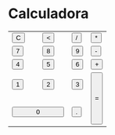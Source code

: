 <html>
<head>
    <title>
        Calculadora
    </title>
    <link href="https://vinincosta.github.io/Calculadora/style.css" rel="stylesheet" />
    <script src="https://vinincosta.github.io/Calculadora/script.js"></script>    
</head>
<body>
    <div class="fundo">
        <div class="calculadora">
            <h1>Calculadora</h1>
            <p id="resultado"></p>
            <table>
                <tr>
                    <td><button class="botao" onclick="clean()"">C</button></td>
                    <td><button class="botao" onclick="back()"><</button></td>
                    <td><button class="botao" onclick="insert('/')">/</button></td>
                    <td><button class="botao" onclick="insert('*')">*</button></td>
                </tr>
                <tr>
                    <td><button class="botao" onclick="insert('7')">7</button></td>
                    <td><button class="botao" onclick="insert('8')">8</button></td>
                    <td><button class="botao" onclick="insert('9')">9</button></td>
                    <td><button class="botao" onclick="insert('-')">-</button></td>
                </tr>
                <tr>
                    <td><button class="botao" onclick="insert('4')">4</button></td>
                    <td><button class="botao" onclick="insert('5')">5</button></td>
                    <td><button class="botao" onclick="insert('6')">6</button></td>
                    <td><button class="botao" onclick="insert('+')">+</button></td>
                </tr>
                <tr>
                    <td><button class="botao" onclick="insert('1')">1</button></td>
                    <td><button class="botao" onclick="insert('2')">2</button></td>
                    <td><button class="botao" onclick="insert('3')">3</button></td>
                    <td rowspan="2"><button class="botao" style="height: 106px;" onclick="calcular()">=</button></td>
                </tr>
                <tr>
                    <td colspan="2"><button class="botao" style="width: 106px;" onclick="insert('0')">0</button></td>
                    <td><button class="botao" onclick="insert('.')">.</button></td>
                </tr>
            </table>
        </div>
    </div>
    
</body>
</html>
